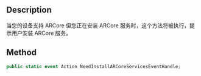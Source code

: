 ## Description

当您的设备支持 ARCore 但您正在安装 ARCore 服务时，这个方法将被执行，提示用户安装 ARCore 服务。

## Method

```cs
public static event Action NeedInstallARCoreServicesEventHandle;
```